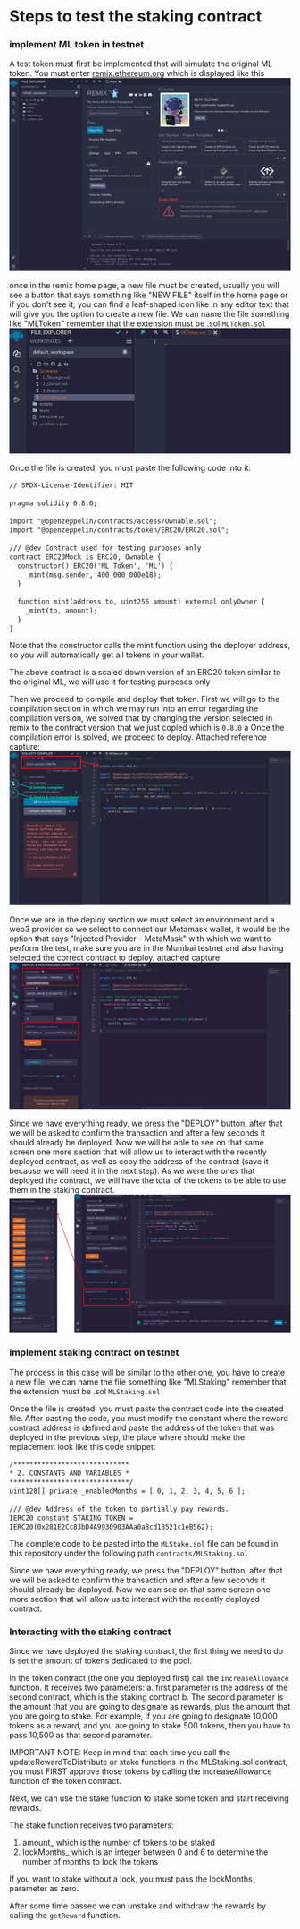 # Steps to test the staking contract

### implement ML token in testnet

A test token must first be implemented that will simulate the original ML token. You must enter [remix.ethereum.org](https://remix.ethereum.org/) which is displayed like this
![Home de remix](./assets/home.png)

once in the remix home page, a new file must be created, usually you will see a button that says something like "NEW FILE" itself in the home page or if you don't see it, you can find a leaf-shaped icon like in any editor text that will give you the option to create a new file. We can name the file something like "MLToken" remember that the extension must be .sol `MLToken.sol`
![MLToken.sol file](./assets/MLToken_file.png)

Once the file is created, you must paste the following code into it:

```solidity
// SPDX-License-Identifier: MIT

pragma solidity 0.8.0;

import "@openzeppelin/contracts/access/Ownable.sol";
import "@openzeppelin/contracts/token/ERC20/ERC20.sol";

/// @dev Contract used for testing purposes only
contract ERC20Mock is ERC20, Ownable {
  constructor() ERC20('ML Token', 'ML') {
    _mint(msg.sender, 400_000_000e18);
  }

  function mint(address to, uint256 amount) external onlyOwner {
    _mint(to, amount);
  }
}
```

Note that the constructor calls the mint function using the deployer address, so you will automatically get all tokens in your wallet.


The above contract is a scaled down version of an ERC20 token similar to the original ML, we will use it for testing purposes only

Then we proceed to compile and deploy that token. First we will go to the compilation section in which we may run into an error regarding the compilation version, we solved that by changing the version selected in remix to the contract version that we just copied which is `0.8.0` a Once the compilation error is solved, we proceed to deploy. Attached reference capture:
![solidity compiler](./assets/solidity_compiler.png)

Once we are in the deploy section we must select an environment and a web3 provider so we select to connect our Metamask wallet, it would be the option that says "Injected Provider - MetaMask" with which we want to perform the test, make sure you are in the Mumbai testnet and also having selected the correct contract to deploy. attached capture:
![conect wallet](./assets/conect_wallet.png)

Since we have everything ready, we press the "DEPLOY" button, after that we will be asked to confirm the transaction and after a few seconds it should already be deployed. Now we will be able to see on that same screen one more section that will allow us to interact with the recently deployed contract, as well as copy the address of the contract (save it because we will need it in the next step). As we were the ones that deployed the contract, we will have the total of the tokens to be able to use them in the staking contract.
![interact with the contract](./assets/interact_with_contract.png)

### implement staking contract on testnet

The process in this case will be similar to the other one, you have to create a new file, we can name the file something like "MLStaking" remember that the extension must be .sol `MLStaking.sol`

Once the file is created, you must paste the contract code into the created file. After pasting the code, you must modify the constant where the reward contract address is defined and paste the address of the token that was deployed in the previous step, the place where should make the replacement look like this code snippet:

```solidity
/*****************************
* 2. CONSTANTS AND VARIABLES *
******************************/
uint128[] private _enabledMonths = [ 0, 1, 2, 3, 4, 5, 6 ];

/// @dev Address of the token to partially pay rewards.
IERC20 constant STAKING_TOKEN = IERC20(0x281E2Cc83bD4A9930903AAa0a8cd1B521c1eB562);
```

The complete code to be pasted into the `MLStake.sol` file can be found in this repository under the following path `contracts/MLStaking.sol`

Since we have everything ready, we press the "DEPLOY" button, after that we will be asked to confirm the transaction and after a few seconds it should already be deployed. Now we can see on that same screen one more section that will allow us to interact with the recently deployed contract.

### Interacting with the staking contract

Since we have deployed the staking contract, the first thing we need to do is set the amount of tokens dedicated to the pool. 


In the token contract (the one you deployed first) call the `increaseAllowance` function.
It receives two parameters:
a. first parameter is the address of the second contract, which is the staking contract
b. The second parameter is the amount that you are going to designate as rewards, plus the amount that you are going to stake. For example, if you are going to designate 10,000 tokens as a reward, and you are going to stake 500 tokens, then you have to pass 10,500 as that second parameter.

IMPORTANT NOTE: Keep in mind that each time you call the updateRewardToDistribute or stake functions in the MLStaking.sol contract, you must FIRST approve those tokens by calling the increaseAllowance function of the token contract.

Next, we can use the stake function to stake some token and start receiving rewards.

The stake function receives two parameters:
1. amount_ which is the number of tokens to be staked
2. lockMonths_ which is an integer between 0 and 6 to determine the number of months to lock the tokens

If you want to stake without a lock, you must pass the lockMonths_ parameter as zero.

After some time passed we can unstake and withdraw the rewards by calling the `getReward` function.
